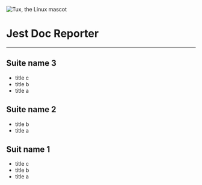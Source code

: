 ![Tux, the Linux mascot](/assets/images/tux.png)

# Jest Doc Reporter

---

## Suite name 3

-   title c
-   title b
-   title a

## Suite name 2

-   title b
-   title a

## Suit name 1

-   title c
-   title b
-   title a
